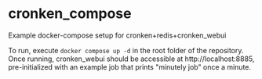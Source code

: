 # cronken_compose
Example docker-compose setup for cronken+redis+cronken_webui

To run, execute `docker compose up -d` in the root folder of the repository.  Once running,
cronken_webui should be accessible at http://localhost:8885, pre-initialized with an example
job that prints "minutely job" once a minute.
